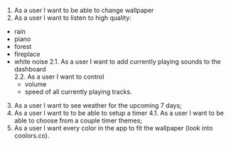  1. As a user I want to be able to change wallpaper
 2. As a user I want to listen to high quality: 
 - rain  
 - piano
 - forest
 - fireplace
 - white noise
    2.1. As a user I want to add currently playing sounds to the dashboard  
    2.2. As a user I want to control 
      - volume
      - speed
      of all currently playing tracks.
 3. As a user I want to see weather for the upcoming 7 days;
 4. As a user I want to to be able to setup a timer 
    4.1. As a user I want to be able to choose from a couple timer themes;
 5. As a user I want every color in the app to fit the wallpaper (look into coolors.co).
